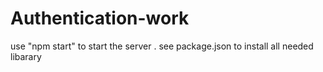 # Authentication-work

use "npm start" to start the server .
see package.json to install all needed libarary
